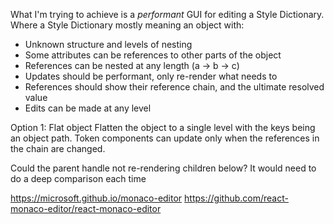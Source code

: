 What I'm trying to achieve is a *performant* GUI for editing a Style Dictionary. Where a Style Dictionary mostly meaning an object with:
* Unknown structure and levels of nesting
* Some attributes can be references to other parts of the object
* References can be nested at any length (a -> b -> c)
* Updates should be performant, only re-render what needs to
* References should show their reference chain, and the ultimate resolved value
* Edits can be made at any level

Option 1: Flat object
Flatten the object to a single level with the keys being an object path. Token components can update only when the references in the chain are changed. 

Could the parent handle not re-rendering children below? It would need to do a deep comparison each time


https://microsoft.github.io/monaco-editor
https://github.com/react-monaco-editor/react-monaco-editor
